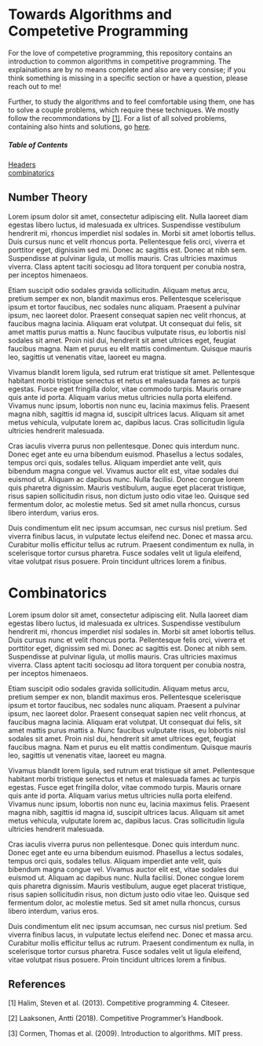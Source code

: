 # Towards Algorithms and Competetive Programming
For the love of competetive programming, this repository contains an introduction to common algorithms in competitive programming.
The explainations are by no means complete and also are very consise; if you think something is missing in a specific section or have a question, please reach out to me!

Further, to study the algorithms and to feel comfortable using them, one has to solve a couple problems, which require these techniques.
We mostly follow the recommondations by [[1]](#2). For a list of all solved problems, containing also hints and solutions, go [here](https://github.com/dirkneuhaeuser/algorithms/tree/master/problems).

##### Table of Contents  
[Headers](#number-theory)  
[combinatorics](#combinatorics) 


## Number Theory
Lorem ipsum dolor sit amet, consectetur adipiscing elit. Nulla laoreet diam egestas libero luctus, id malesuada ex ultrices. Suspendisse vestibulum hendrerit mi, rhoncus imperdiet nisl sodales in. Morbi sit amet lobortis tellus. Duis cursus nunc et velit rhoncus porta. Pellentesque felis orci, viverra et porttitor eget, dignissim sed mi. Donec ac sagittis est. Donec at nibh sem. Suspendisse at pulvinar ligula, ut mollis mauris. Cras ultricies maximus viverra. Class aptent taciti sociosqu ad litora torquent per conubia nostra, per inceptos himenaeos.

Etiam suscipit odio sodales gravida sollicitudin. Aliquam metus arcu, pretium semper ex non, blandit maximus eros. Pellentesque scelerisque ipsum et tortor faucibus, nec sodales nunc aliquam. Praesent a pulvinar ipsum, nec laoreet dolor. Praesent consequat sapien nec velit rhoncus, at faucibus magna lacinia. Aliquam erat volutpat. Ut consequat dui felis, sit amet mattis purus mattis a. Nunc faucibus vulputate risus, eu lobortis nisl sodales sit amet. Proin nisl dui, hendrerit sit amet ultrices eget, feugiat faucibus magna. Nam et purus eu elit mattis condimentum. Quisque mauris leo, sagittis ut venenatis vitae, laoreet eu magna.

Vivamus blandit lorem ligula, sed rutrum erat tristique sit amet. Pellentesque habitant morbi tristique senectus et netus et malesuada fames ac turpis egestas. Fusce eget fringilla dolor, vitae commodo turpis. Mauris ornare quis ante id porta. Aliquam varius metus ultricies nulla porta eleifend. Vivamus nunc ipsum, lobortis non nunc eu, lacinia maximus felis. Praesent magna nibh, sagittis id magna id, suscipit ultrices lacus. Aliquam sit amet metus vehicula, vulputate lorem ac, dapibus lacus. Cras sollicitudin ligula ultricies hendrerit malesuada.

Cras iaculis viverra purus non pellentesque. Donec quis interdum nunc. Donec eget ante eu urna bibendum euismod. Phasellus a lectus sodales, tempus orci quis, sodales tellus. Aliquam imperdiet ante velit, quis bibendum magna congue vel. Vivamus auctor elit est, vitae sodales dui euismod ut. Aliquam ac dapibus nunc. Nulla facilisi. Donec congue lorem quis pharetra dignissim. Mauris vestibulum, augue eget placerat tristique, risus sapien sollicitudin risus, non dictum justo odio vitae leo. Quisque sed fermentum dolor, ac molestie metus. Sed sit amet nulla rhoncus, cursus libero interdum, varius eros.

Duis condimentum elit nec ipsum accumsan, nec cursus nisl pretium. Sed viverra finibus lacus, in vulputate lectus eleifend nec. Donec et massa arcu. Curabitur mollis efficitur tellus ac rutrum. Praesent condimentum ex nulla, in scelerisque tortor cursus pharetra. Fusce sodales velit ut ligula eleifend, vitae volutpat risus posuere. Proin tincidunt ultrices lorem a finibus.

# Combinatorics
Lorem ipsum dolor sit amet, consectetur adipiscing elit. Nulla laoreet diam egestas libero luctus, id malesuada ex ultrices. Suspendisse vestibulum hendrerit mi, rhoncus imperdiet nisl sodales in. Morbi sit amet lobortis tellus. Duis cursus nunc et velit rhoncus porta. Pellentesque felis orci, viverra et porttitor eget, dignissim sed mi. Donec ac sagittis est. Donec at nibh sem. Suspendisse at pulvinar ligula, ut mollis mauris. Cras ultricies maximus viverra. Class aptent taciti sociosqu ad litora torquent per conubia nostra, per inceptos himenaeos.

Etiam suscipit odio sodales gravida sollicitudin. Aliquam metus arcu, pretium semper ex non, blandit maximus eros. Pellentesque scelerisque ipsum et tortor faucibus, nec sodales nunc aliquam. Praesent a pulvinar ipsum, nec laoreet dolor. Praesent consequat sapien nec velit rhoncus, at faucibus magna lacinia. Aliquam erat volutpat. Ut consequat dui felis, sit amet mattis purus mattis a. Nunc faucibus vulputate risus, eu lobortis nisl sodales sit amet. Proin nisl dui, hendrerit sit amet ultrices eget, feugiat faucibus magna. Nam et purus eu elit mattis condimentum. Quisque mauris leo, sagittis ut venenatis vitae, laoreet eu magna.

Vivamus blandit lorem ligula, sed rutrum erat tristique sit amet. Pellentesque habitant morbi tristique senectus et netus et malesuada fames ac turpis egestas. Fusce eget fringilla dolor, vitae commodo turpis. Mauris ornare quis ante id porta. Aliquam varius metus ultricies nulla porta eleifend. Vivamus nunc ipsum, lobortis non nunc eu, lacinia maximus felis. Praesent magna nibh, sagittis id magna id, suscipit ultrices lacus. Aliquam sit amet metus vehicula, vulputate lorem ac, dapibus lacus. Cras sollicitudin ligula ultricies hendrerit malesuada.

Cras iaculis viverra purus non pellentesque. Donec quis interdum nunc. Donec eget ante eu urna bibendum euismod. Phasellus a lectus sodales, tempus orci quis, sodales tellus. Aliquam imperdiet ante velit, quis bibendum magna congue vel. Vivamus auctor elit est, vitae sodales dui euismod ut. Aliquam ac dapibus nunc. Nulla facilisi. Donec congue lorem quis pharetra dignissim. Mauris vestibulum, augue eget placerat tristique, risus sapien sollicitudin risus, non dictum justo odio vitae leo. Quisque sed fermentum dolor, ac molestie metus. Sed sit amet nulla rhoncus, cursus libero interdum, varius eros.

Duis condimentum elit nec ipsum accumsan, nec cursus nisl pretium. Sed viverra finibus lacus, in vulputate lectus eleifend nec. Donec et massa arcu. Curabitur mollis efficitur tellus ac rutrum. Praesent condimentum ex nulla, in scelerisque tortor cursus pharetra. Fusce sodales velit ut ligula eleifend, vitae volutpat risus posuere. Proin tincidunt ultrices lorem a finibus.


## References

<a id="1">[1]</a> 
Halim, Steven et al. (2013). 
Competitive programming 4. 
Citeseer.

<a id="2">[2]</a> 
Laaksonen, Antti (2018). 
Competitive Programmer’s Handbook. 

<a id="3">[3]</a> 
Cormen, Thomas et al. (2009). 
Introduction to algorithms. 
MIT press.

